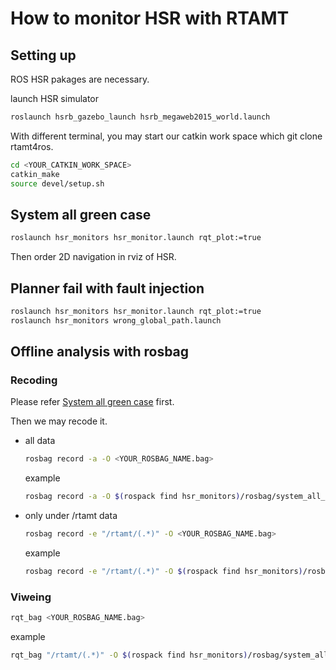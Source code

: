 # How to monitor HSR with RTAMT

## Setting up

ROS HSR pakages are necessary.

launch HSR simulator

```bash
roslaunch hsrb_gazebo_launch hsrb_megaweb2015_world.launch
```

With different terminal, you may start our catkin work space which git clone rtamt4ros.

```bash
cd <YOUR_CATKIN_WORK_SPACE>
catkin_make
source devel/setup.sh
```

## System all green case

```bash
roslaunch hsr_monitors hsr_monitor.launch rqt_plot:=true
```

Then order 2D navigation in rviz of HSR.

## Planner fail with fault injection

```bash
roslaunch hsr_monitors hsr_monitor.launch rqt_plot:=true
roslaunch hsr_monitors wrong_global_path.launch
```

## Offline analysis with rosbag

### Recoding

Please refer [System all green case](#system-all-green-case) first.

Then we may recode it.

- all data

    ```bash
    rosbag record -a -O <YOUR_ROSBAG_NAME.bag>
    ```

    example

    ```bash
    rosbag record -a -O $(rospack find hsr_monitors)/rosbag/system_all_green.bag
    ```

- only under /rtamt data

    ```bash
    rosbag record -e "/rtamt/(.*)" -O <YOUR_ROSBAG_NAME.bag>
    ```

    example

    ```bash
    rosbag record -e "/rtamt/(.*)" -O $(rospack find hsr_monitors)/rosbag/system_all_green.bag
    ```

### Viweing

```bash
rqt_bag <YOUR_ROSBAG_NAME.bag>
```

example

```bash
rqt_bag "/rtamt/(.*)" -O $(rospack find hsr_monitors)/rosbag/system_all_green.bag
```
